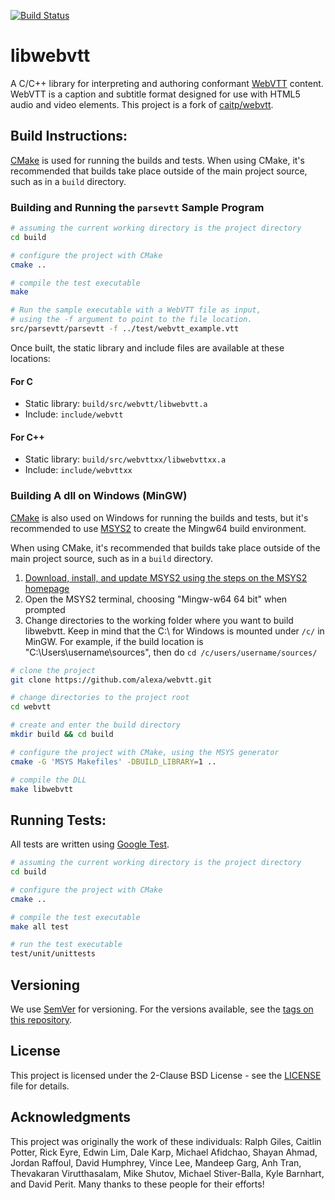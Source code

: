 [![Build Status](https://travis-ci.org/alexa/webvtt.svg?branch=master)](https://travis-ci.org/alexa/webvtt)

# libwebvtt
A C/C++ library for interpreting and authoring conformant [WebVTT](https://www.w3.org/TR/webvtt1/) content. WebVTT is a
caption and subtitle format designed for use with HTML5 audio and video elements. This project is a fork of 
[caitp/webvtt](https://github.com/caitp/webvtt).

## Build Instructions:

[CMake](https://cmake.org/) is used for running the builds and tests. When using CMake, it's recommended that builds 
take place outside of the main project source, such as in a `build` directory.


### Building and Running the `parsevtt` Sample Program

```bash
# assuming the current working directory is the project directory
cd build

# configure the project with CMake
cmake ..

# compile the test executable
make

# Run the sample executable with a WebVTT file as input,
# using the -f argument to point to the file location.
src/parsevtt/parsevtt -f ../test/webvtt_example.vtt
```

Once built, the static library and include files are available at these locations:

#### For C
* Static library: `build/src/webvtt/libwebvtt.a`
* Include: `include/webvtt`

#### For C++
* Static library: `build/src/webvttxx/libwebvttxx.a`
* Include: `include/webvttxx`

### Building A dll on Windows (MinGW)
[CMake](https://cmake.org/) is also used on Windows for running the builds and tests, but it's recommended to use [MSYS2](https://www.msys2.org/) to create the Mingw64 build environment.

When using CMake, it's recommended that builds take place outside of the main project source, such as in a `build` directory.

1. [Download, install, and update MSYS2 using the steps on the MSYS2 homepage](https://www.msys2.org/)
2. Open the MSYS2 terminal, choosing "Mingw-w64 64 bit" when prompted
3. Change directories to the working folder where you want to build libwebvtt. Keep in mind that the C:\ for Windows is mounted under `/c/` in MinGW. For example, if the build location is "C:\Users\username\sources\", then do `cd /c/users/username/sources/`

```bash
# clone the project
git clone https://github.com/alexa/webvtt.git

# change directories to the project root
cd webvtt

# create and enter the build directory
mkdir build && cd build

# configure the project with CMake, using the MSYS generator
cmake -G 'MSYS Makefiles' -DBUILD_LIBRARY=1 ..

# compile the DLL
make libwebvtt
```

## Running Tests:

All tests are written using [Google Test](https://github.com/google/googletest).

```bash
# assuming the current working directory is the project directory
cd build

# configure the project with CMake
cmake ..

# compile the test executable
make all test

# run the test executable
test/unit/unittests
```

## Versioning

We use [SemVer](http://semver.org/) for versioning. For the versions available, see the [tags on this repository](https://github.com/alexa/webvtt/tags). 


## License

This project is licensed under the 2-Clause BSD License - see the [LICENSE](LICENSE) file for details.


## Acknowledgments

This project was originally the work of these individuals: Ralph Giles, Caitlin Potter, Rick Eyre, Edwin Lim, Dale Karp, 
Michael Afidchao, Shayan Ahmad, Jordan Raffoul, David Humphrey, Vince Lee, Mandeep Garg, Anh Tran, 
Thevakaran Virutthasalam, Mike Shutov, Michael Stiver-Balla, Kyle Barnhart, and David Perit. Many thanks to these people
for their efforts!
